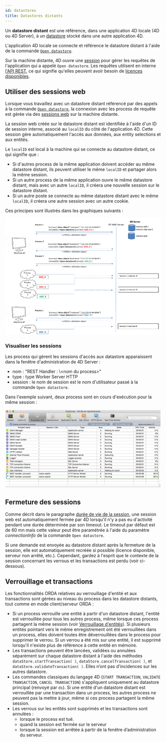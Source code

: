 ```yaml
---
id: datastores
title: Datastores distants
---
```


Un **datastore distant** est une référence, dans une application 4D locale (4D ou 4D Server), à un [datastore](dsMapping.md#datastore) stocké dans une autre application 4D.

L'application 4D locale se connecte et référence le datastore distant à l'aide de la commande [`Open datastore`](../API/DataStoreClass.md#open-datastore).

Sur la machine distante, 4D ouvre une [session](../WebServer/sessions.md) pour gérer les requêtes de l'application qui a appelé `Open datastore`. Les requêtes utilisent en interne [l'API REST](../REST/gettingStarted.md), ce qui signifie qu'elles peuvent avoir besoin de [licences disponibles](../REST/authUsers.md).

## Utiliser des sessions web

Lorsque vous travaillez avec un datastore distant référencé par des appels à la commande [`Open datastore`](../API/DataStoreClass.md#open-datastore), la connexion avec les process de requête est gérée via des [sessions web](../WebServer/sessions.md) sur la machine distante.

La session web créée sur le datastore distant est identifiée à l'aide d'un ID de session interne, associé au `localID` du côté de l'application 4D. Cette session gère automatiquement l'accès aux données, aux entity selections et aux entités.

Le `localID` est local à la machine qui se connecte au datastore distant, ce qui signifie que :

- Si d'autres process de la même application doivent accéder au même datastore distant, ils peuvent utiliser le même `localID` et partager alors la même session.
- Si un autre process de la même application ouvre le même datastore distant, mais avec un autre `localID`, il créera une nouvelle session sur le datastore distant.
- Si un autre poste se connecte au même datastore distant avec le même `localID`, il créera une autre session avec un autre cookie.

Ces principes sont illustrés dans les graphiques suivants :

![](../assets/en/ORDA/sessions.png)

### Visualiser les sessions

Les process qui gèrent les sessions d'accès aux datastore apparaissent dans la fenêtre d'administration de 4D Server :

- nom : "REST Handler : \\<nom du process\>"
- type : type Worker Server HTTP
- session : le nom de session est le nom d'utilisateur passé à la commande `Open datastore`.

Dans l'exemple suivant, deux process sont en cours d'exécution pour la même session :

![](../assets/en/ORDA/sessionAdmin.png)

## Fermeture des sessions

Comme décrit dans le paragraphe [durée de vie de la session](../WebServer/sessions.md#session-lifetime), une session web est automatiquement fermée par 4D lorsqu'il n'y a pas eu d'activité pendant une durée déterminée par son timeout. Le timeout par défaut est de 60 mn mais cette valeur peut être paramétrée à l'aide du paramètre _connectionInfo_ de la commande `Open datastore`.

Si une demande est envoyée au datastore distant après la fermeture de la session, elle est automatiquement recréée si possible (licence disponible, serveur non arrêté, etc.). Cependant, gardez à l'esprit que le contexte de la session concernant les verrous et les transactions est perdu (voir ci-dessous).

## Verrouillage et transactions

Les fonctionnalités ORDA relatives au verrouillage d'entité et aux transactions sont gérées au niveau du process dans les datastore distants, tout comme en mode client/serveur ORDA :

- Si un process verrouille une entité à partir d'un datastore distant, l'entité est verrouillée pour tous les autres process, même lorsque ces process partagent la même session (voir [Verrouillage d'entités](entities.md#entity-locking)). Si plusieurs entités pointant vers le même enregistrement ont été verrouillées dans un process, elles doivent toutes être déverrouillées dans le process pour supprimer le verrou. Si un verrou a été mis sur une entité, il est supprimé lorsqu'il n'existe plus de référence à cette entité en mémoire.
- Les transactions peuvent être lancées, validées ou annulées séparément sur chaque datastore distant à l'aide des méthodes `dataStore.startTransaction( )`, `dataStore.cancelTransaction( )`, et `dataStore.validateTransaction( )`. Elles n’ont pas d’incidences sur les autres datastore.
- Les commandes classiques du langage 4D (`START TRANSACTION`, `VALIDATE TRANSACTION`, `CANCEL TRANSACTION`) s'appliquent uniquement au datastore principal (renvoyé par `ds`).
  Si une entité d'un datastore distant est verrouillée par une transaction dans un process, les autres process ne peuvent pas la mettre à jour, même si ces process partagent la même session.
- Les verrous sur les entités sont supprimés et les transactions sont annulées :
  - lorsque le process est tué.
  - quand la session est fermée sur le serveur
  - lorsque la session est arrêtée à partir de la fenêtre d’administration du serveur.
